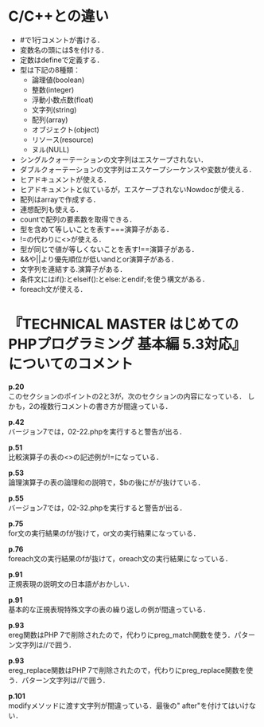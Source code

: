 # C/C++との違い

* #で1行コメントが書ける．
* 変数名の頭には$を付ける．
* 定数はdefineで定義する．
* 型は下記の8種類：
  - 論理値(boolean)
  - 整数(integer)
  - 浮動小数点数(float)
  - 文字列(string)
  - 配列(array)
  - オブジェクト(object)
  - リソース(resource)
  - ヌル(NULL)
* シングルクォーテーションの文字列はエスケープされない．
* ダブルクォーテーションの文字列はエスケープシーケンスや変数が使える．
* ヒアドキュメントが使える．
* ヒアドキュメントと似ているが，エスケープされないNowdocが使える．
* 配列はarrayで作成する．
* 連想配列も使える．
* countで配列の要素数を取得できる．
* 型を含めて等しいことを表す===演算子がある．
* !=の代わりに<>が使える．
* 型が同じで値が等しくないことを表す!==演算子がある．
* &&や||より優先順位が低いandとor演算子がある．
* 文字列を連結する.演算子がある．
* 条件文にはif():とelseif():とelse:とendif;を使う構文がある．
* foreach文が使える．

# 『TECHNICAL MASTER はじめてのPHPプログラミング 基本編 5.3対応』についてのコメント

**p.20**  
このセクションのポイントの2と3が，次のセクションの内容になっている．
しかも，2の複数行コメントの書き方が間違っている．

**p.42**  
バージョン7では，02-22.phpを実行すると警告が出る．

**p.51**  
比較演算子の表の<>の記述例が!=になっている．

**p.53**  
論理演算子の表の論理和の説明で，$bの後にがが抜けている．

**p.55**  
バージョン7では，02-32.phpを実行すると警告が出る．

**p.75**  
for文の実行結果のfが抜けて，or文の実行結果になっている．

**p.76**  
foreach文の実行結果のfが抜けて，oreach文の実行結果になっている．

**p.91**  
正規表現の説明文の日本語がおかしい．

**p.91**  
基本的な正規表現特殊文字の表の繰り返しの例が間違っている．

**p.93**  
ereg関数はPHP 7で削除されたので，代わりにpreg_match関数を使う．パターン文字列は//で囲う．

**p.93**  
ereg_replace関数はPHP 7で削除されたので，代わりにpreg_replace関数を使う．パターン文字列は//で囲う．

**p.101**  
modifyメソッドに渡す文字列が間違っている．最後の" after"を付けてはいけない．
